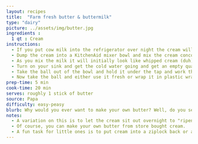 ```yaml
---
layout: recipes
title:  "Farm fresh butter & buttermilk"
type: "dairy"
picture: ../assets/img/butter.jpg
ingredients :
  1 qt : Cream
instructions:
  - If you put cow milk into the refrigerator over night the cream will rise to the top and the milk will sit on the bottom. This is often called "cream line milk". Using a metal 1/4 cup measuring cup, we bend the handle upwards at a 90 degree angle to make a ladle. We then skim the milk by pulling off the cream and transferring it into a quart jar. Once you've skimmed 3 or 4 half-gallon jars of whole milk, you'll have a quart of cream.
  - Dump the cream into a KitchenAid mixer bowl and mix the cream concoction with the wisk attachment and set the mixer to a medium or medium high setting. You'll probably want to drape the mixer with a towel to prevent the buttermilk from splashing once the butter comes out of the milk.
  - As you mix the milk it will initially look like whipped cream (duh). A little later, this will look like it has fallen apart and will look like a white soup with little globules in it. After this stage, those globules will start to come together and form small chunks of butter. You'll notice a change in the sound and you'll find that the buttermilk is starting to splash around a bit. Turn off the mixer.
  - Turn on your sink and get the cold water going and get an empty quart jar ready. Using your hand to make a cup around the butter globules hold it against the side of the mixing bowl and pour the buttermilk into the empty jar. Cap that and put your buttermilk into the fridge. Now put some water into the bowl with the butter and mold the butter into a ball washing the butter globules to get rid of the white film that has formed.
  - Take the ball out of the bowl and hold it under the tap and work the butter opening it and closing it to get the buttermilk out.
  - Now take the ball and either use it fresh or wrap it in plastic wrap and store it in the refrigerator or freezer.
prep-time: 5 min
cook-time: 20 min
serves: roughly 1 stick of butter
source: Papa
difficulty: easy-peasy
blurb: Why would you ever want to make your own butter? Well, do you see the two types of butter on the bread? The yellow butter is fresh from our cows and the white is "fresh" from Meijer. This butter has a distinct flavor and smell that warms the soul.
notes:
  - A variation on this is to let the cream sit out overnight to "ripen". Alternatively, you can buy special cultures to make cultured butter. This will give the butter a tangy flavor.
  - Of course, you can make your own butter from store bought cream.
  - A fun task for little ones is to put cream into a ziplock back or a jelly jar and have them shake the cream until butter emerges. Nearly guaranteed to get them to leave you alone in the kitchen.
---
```


